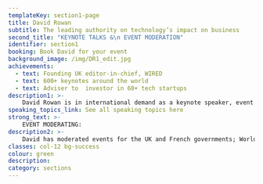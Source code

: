 ```yaml
---
templateKey: section1-page
title: David Rowan
subtitle: The leading authority on technology’s impact on business
second_title: "KEYNOTE TALKS &\n EVENT MODERATION"
identifier: section1
booking: Book David for your event
background_image: /img/DR1_edit.jpg
achievements:
  - text: Founding UK editor-in-chief, WIRED
  - text: 600+ keynotes around the world
  - text: Adviser to  investor in 60+ tech startups
description1: >-
    David Rowan is in international demand as a keynote speaker, event host and moderator, after-dinner speaker and webinar presenter. He travels frequently, and has a home studio at his London base for online presentations and moderating. His current keynote topics include:
speaking_topics_link: See all speaking topics here
strong_text: >-
    EVENT MODERATING: 
description2: >-
    David has moderated events for the UK and French governments; World Economic Forum; Royal Academy of Engineering; Pictet
classes: col-12 bg-success
colour: green
description: 
category: sections
---
```

